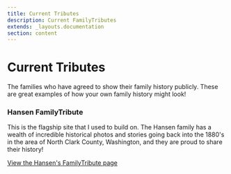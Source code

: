 ```yaml
---
title: Current Tributes
description: Current FamilyTributes
extends: _layouts.documentation
section: content
---
```


# Current Tributes

The families who have agreed to show their family history publicly. These are great examples of how your own family history might look!

### Hansen FamilyTribute
This is the flagship site that I used to build on. The Hansen family has a wealth of incredible historical photos
and stories going back into the 1880's in the area of North Clark County, Washington, and they are proud to share their history!

[View the Hansen's FamilyTribute page](https://hansen.familytribute.org/)
